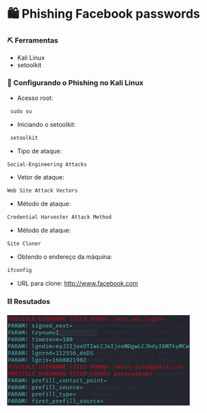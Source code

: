 # 🛍️ Phishing Facebook passwords

### ⛏️ Ferramentas

- Kali Linux
- setoolkit

### 👾 Configurando o Phishing no Kali Linux

- Acesso root:
~~~~cmd
 sudo su
 ~~~~

- Iniciando o setoolkit:
~~~~cmd
 setoolkit 
 ~~~~

- Tipo de ataque: 
~~~~cmd 
Social-Engineering Attacks 
~~~~

- Vetor de ataque:

~~~~cmd 
Web Site Attack Vectors 
~~~~

- Método de ataque: 
~~~~cmd
Credential Harvester Attack Method 
~~~~

- Método de ataque: 
~~~~cmd 
Site Cloner 
~~~~

- Obtendo o endereço da máquina: 
~~~~cmd
ifconfig 
~~~~

- URL para clone: http://www.facebook.com

### ⛓️ Resutados

![Alt text](./passwd.png "Optional title")